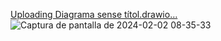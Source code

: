 [Uploading Diagrama sense títol.drawio…]()
![Captura de pantalla de 2024-02-02 08-35-33](https://github.com/adrianRodriguez77/lampadaAliBabar/assets/125450703/0c5b4159-45ad-4bd5-ba30-2ade6d0d0ce8)
